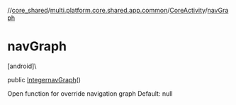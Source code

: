 //[core_shared](../../../index.md)/[multi.platform.core.shared.app.common](../index.md)/[CoreActivity](index.md)/[navGraph](nav-graph.md)

# navGraph

[android]\

public [Integer](https://developer.android.com/reference/kotlin/java/lang/Integer.html)[navGraph](nav-graph.md)()

Open function for override navigation graph Default: null
